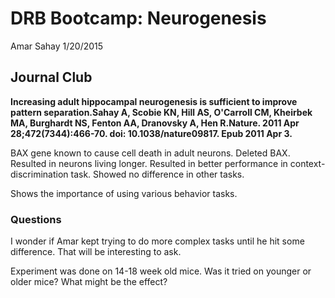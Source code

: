 # DRB Bootcamp: Neurogenesis

Amar Sahay
1/20/2015

## Journal Club

**Increasing adult hippocampal neurogenesis is sufficient to improve pattern separation.Sahay A, Scobie KN, Hill AS, O'Carroll CM, Kheirbek MA, Burghardt NS, Fenton AA, Dranovsky A, Hen R.Nature. 2011 Apr 28;472(7344):466-70. doi: 10.1038/nature09817. Epub 2011 Apr 3.**

BAX gene known to cause cell death in adult neurons.  Deleted BAX.  Resulted in neurons living longer.  Resulted in better performance in context-discrimination task.  Showed no difference in other tasks.

Shows the importance of using various behavior tasks.

### Questions

I wonder if Amar kept trying to do more complex tasks until he hit some difference.  That will be interesting to ask.

Experiment was done on 14-18 week old mice.  Was it tried on younger or older mice?  What might be the effect?
